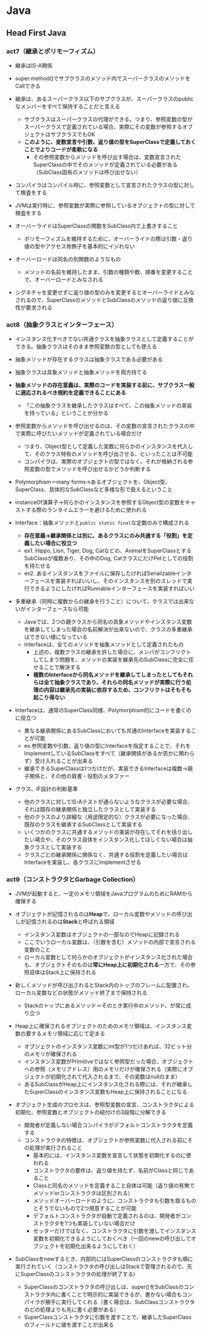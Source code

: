# Java
## Head First Java
### act7（継承とポリモーフィズム）
- 継承はIS-A関係  
- super.method()でサブクラスのメソッド内でスーパークラスのメソッドをCallできる  
  
- 継承は、あるスーパークラス以下のサブクラスが、スーパークラスのpublicなメンバーをすべて保持することだと言える  
  - サブクラスはスーパークラスの代理ができる。つまり、参照変数の型がスーパークラスで定義されている場合、実際にその変数が参照するオブジェクトはサブクラスでもOK  
  - **このように、変数宣言や引数、返り値の型をSuperClassで定義しておくことでよりコードが柔軟になる**  
    - その参照変数からメソッドを呼び出す場合は、変数宣言されたSuperClassの中でそのメソッドが定義されている必要がある（SubClass固有のメソッドは呼び出せない）
  
- コンパイラはコンパイル時に、参照変数として宣言されたクラスの型に対して検査をする  
- JVMは実行時に、参照変数が実際に参照しているオブジェクトの型に対して検査をする  
  
- オーバーライドはSuperClassの関数をSubClass内で上書きすること  
  - ポリモーフィズムを維持するために、オーバーライドの際は引数・返り値の型やアクセス修飾子を基本的にイジれない    
- オーバーロードは同名の別関数のようなもの  
  - メソッドの名前を維持したまま、引数の種類や数、順番を変更することで、オーバーロードとみなされる  
- シグネチャを変更せずに返り値の型のみを変更するとオーバーライドとみなされるので、SuperClassのメソッドとSubClassのメソッドの返り値に互換性が要求される  
  
  
### act8（抽象クラスとインターフェース）  
- インスタンス化すべきでない共通クラスを抽象クラスとして定義することができる。抽象クラスはそのまま参照変数の型としても使える  
- 抽象メソッドが存在するクラスは抽象クラスである必要がある  
- 抽象クラスは具象メソッドと抽象メソッドを両方持てる
- **抽象メソッドの存在意義は、実際のコードを実装する前に、サブクラス一般に適応されるべき規約を定義できることにある**  
  - 「この抽象クラスを継承したクラスはすべて、この抽象メソッドの実装を持っている」ということが分かる  
- 参照変数からメソッドを呼び出せるのは、その変数の宣言されたクラスの中で実際に呼びたいメソッドが定義されている場合だけ  
  - つまり、Object型として定義した変数に何らかのインスタンスを代入して、そのクラス特有のメソッドを呼び出させる、といったことは不可能  
  - コンパイラは、実際のオブジェクトの型ではなく、それが格納される参照変数の型でメソッドを呼び出せるかどうか判断する  
  
- Polymorphism＝many forms→あるオブジェクトを、Object型、SuperClass、具体的なSubClassなど多様な形で扱えるということ  
- instanceOf演算子→何らかのインスタンスを参照するObject型の変数をキャストする際のランタイムエラーを避けるために使われる 

- Interface：抽象メソッドと`public static final`な定数のみで構成される  
  - **存在意義→継承関係とは別に、あるクラスにのみ共通する「役割」を定義したい場合に役立つ**  
  - ex1. Hippo, Lion, Tiger, Dog, Catなどの、AnimalをSuperClassとするSubClassが複数あり、その中のDog, CatクラスにだけPetとしての役割を持たせる  
  - ex2. あるインスタンスをファイルに保存したければSerializableインターフェースを実装すればいいし、そのインスタンスを別のスレッドで実行できるようにしたければRunnableインターフェースを実装すればいい  
  
- 多重継承（同時に複数からの継承を行うこと）について、クラスでは出来ないがインターフェースなら可能  
  - Javaでは、2つの親クラスから同名の具象メソッドやインスタンス変数を継承してしまった場合の名前解決が出来ないので、クラスの多重継承はできない様になっている  
  - Interfaceは、全てのメソッドを抽象メソッドとして定義されたもの  
    - 上述の、複数クラスの継承を許した場合に、メンバがコンフリクトしてしまう問題を、メソッドの実装を継承先のSubClassに完全に任せることで解決する
    - **複数のInterfaceから同名メソッドを継承してしまったとしてもそれらは全て抽象クラスであり、それらの同名メソッドが実際に行う処理の内容は継承先の実装に依存するため、コンフリクトはそもそも起こり得ない**  
- Interfaceは、通常のSuperClass同様、Polymorphism的にコードを書くのに役立つ  
  - 異なる継承関係にあるSubClassにおいても共通のInterfaceを実装することが可能  
  - ex.参照変数や引数、返り値の型にInterfaceを指定することで、それをImplementしているSubClassをすべて（継承関係があるか否かに関わらず）受け入れることが出来る  
  - 継承できるSuperClassは1つだけだが、実装できるInterfaceは複数→親子関係と、その他の肩書・役割のメタファー  
  
- クラス、IF設計の判断基準  
  - 他のクラスに対してIS-Aテストが通らないようなクラスが必要な場合、それは既存の継承関係と独立したクラスとして実装する  
  - 他のクラスのより詳細な（用途限定的な）クラスが必要になった場合、既存のクラスを継承するSubClassとして実装する  
  - いくつかのクラスに共通するメソッドの実装が存在してそれを括り出したい場合や、そのクラス自体をインスタンス化してほしくない場合は抽象クラスとして実装する  
  - クラスごとの継承関係に関係なく、共通する役割を定義したい場合はInterfaceを実装し、各クラスにImplementさせる  
    
 
### act9（コンストラクタとGarbage Collection）  
- JVMが起動すると、一定のメモリ領域をJavaプログラムのためにRAMから確保する  
- オブジェクトが記憶されるのは**Heap**で、ローカル変数やメソッドの呼び出しが記憶されるのは**Stack**と呼ばれる領域  
  - インスタンス変数はオブジェクトの一部なのでHeapに記録される  
  - ここでいうローカル変数は、（引数を含む）メソッドの内部で宣言される変数のこと  
  - ローカル変数として何らかのオブジェクトがインスタンス化された場合も、オブジェクトそのものは**常にHeap上に初期化される**一方で、その参照自体はStack上に保持される  
- 新しくメソッドが呼び出されるとStack内のトップのフレームに配置され、ローカル変数などの状態がメソッド終了まで保持される  
  - Stackのトップにあるメソッド＝そのとき実行中のメソッド、が常に成り立つ  
- Heap上に確保されるオブジェクトのためのメモリ領域は、インスタンス変数の要するメモリ領域に応じて定まる  
  - オブジェクトのインスタンス変数にint型が1つだけあれば、32ビット分のメモリが確保される  
  - インスタンス変数がPrimitiveではなく参照型だった場合、オブジェクトへの参照（メモリアドレス）用のメモリだけが確保される（実際にオブジェクトが初期化されて代入されるまで、その変数はnullのまま）  
  - あるSubClassがHeap上にインスタンス化される際には、それが継承したSuperClassのインスタンス変数もHeap上に保持されることになる  
  
- オブジェクト生成のプロセスは、参照型変数の宣言、コンストラクタによる初期化、参照変数とオブジェクトの紐付けの3段階に分解できる  
  - 開発者が定義しない場合コンパイラがデフォルトコンストラクタを定義する  
  - コンストラクタの特徴は、オブジェクトが参照変数に代入される前にその処理が実行されること  
    - 基本的には、インスタンス変数を宣言して状態を初期化するのに使われる  
    - コンストラクタの要件は、返り値を持たず、名前がClassと同じであること  
    - Classと同名のメソッドを定義すること自体は可能（返り値の有無でメソッドorコンストラクタは区別される）  
    - メソッドオーバーロードのように、コンストラクタも引数を取るものとそうでないもので2つ用意することが可能  
    - デフォルトコンストラクタが自動で定義されるのは、開発者がコンストラクタを1つも実装していない場合だけ  
    - セッターだけではなく、コンストラクタに引数を渡してインスタンス変数を初期化できるようにしておくべき（一回のnewの呼び出しでオブジェクトを初期化出来るようにしておく）  
- SubClassをnewするとき、内部的にはSuperClassのコンストラクタも順に実行されていく（コンストラクタの呼び出しはStackで管理されるので、先にSuperClassのコンストラクタの処理が終了する）  
  - SuperClassのコンストラクタの呼び出しは、super()をSubClassのコンストラクタ内に書くことで明示的に実装できるが、書かない場合もコンパイラが勝手に実行してくれる（書く場合は、SubClassコンストラクタのどの処理よりも先に書く必要がある）  
  - SuperClassコンストラクタに引数を渡すことで、継承したSuperClassのフィールドに値を渡すことが出来る
